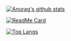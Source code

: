[![Anurag's github stats](https://github-readme-stats.vercel.app/api?username=ceosss&hide=contribs,prs&count_private=true&show_icons=true&theme=merko&title_color=00feca&text_color=00b496&icon_color=00feca&hide_border=true)](https://github.com/anuraghazra/github-readme-stats)

[![ReadMe Card](https://github-readme-stats.vercel.app/api/pin/?username=ceosss&repo=news-app&show_icons=true&theme=merko&title_color=00feca&text_color=00b496&icon_color=00feca&hide_border=true)](https://github.com/anuraghazra/github-readme-stats)

[![Top Langs](https://github-readme-stats.vercel.app/api/top-langs/?username=ceosss&show_icons=true&theme=merko&title_color=00feca&text_color=00b496&icon_color=00feca&hide_border=true)](https://github.com/anuraghazra/github-readme-stats)
